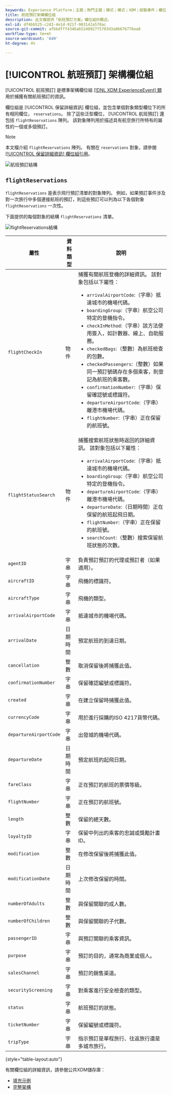 ```yaml
---
keywords: Experience Platform；主題；熱門主題；模式；模式；XDM；經驗事件；欄位；模式；模式；模式設計；欄位組；欄位組；保留；飛行；
title: 航班預訂架構欄位組
description: 此文檔提供「航班預訂方案」欄位組的概述。
exl-id: df4bb525-c2d3-4e1d-921f-903142a570ac
source-git-commit: afbbdfff4346ab5240927f5703d3a06676776ea8
workflow-type: tm+mt
source-wordcount: '649'
ht-degree: 4%

---
```


# [!UICONTROL 航班預訂] 架構欄位組

[!UICONTROL 航班預訂] 是標準架構欄位組 [[!DNL XDM ExperienceEvent] 類](../../classes/experienceevent.md) 用於捕獲有關航班預訂的資訊。

欄位組是 [!UICONTROL 保留詳細資訊] 欄位組，並包含單個對象類型欄位下的所有相同欄位， `reservations`。 除了這些泛型欄位， [!UICONTROL 航班預訂] 還包括 `flightReservations` 陣列。 該對象陣列用於描述具有航空旅行所特有的屬性的一個或多個預訂。

>[!NOTE]
>
>本文檔介紹 `flightReservations` 陣列。 有關在 `reservations` 對象，請參閱 [[!UICONTROL 保留詳細資訊] 欄位組引用](./reservation-details.md)。

![航班預訂結構](../../images/field-groups/flight-reservation/structure.png)

## `flightReservations`

`flightReservations` 是表示飛行預訂清單的對象陣列。 例如，如果預訂事件涉及對一次旅行中多個連接航班的預訂，則這些預訂可以列為以下各個對象 `flightReservations` 一次性。

下面提供的每個對象的結構 `flightReservations` 清單。

![flightReservations結構](../../images/field-groups/flight-reservation/flightReservations.png)

| 屬性 | 資料類型 | 說明 |
| --- | --- | --- |
| `flightCheckIn` | 物件 | 捕獲有關航班登機的詳細資訊。 該對象包括以下屬性：<ul><li>`arrivalAirportCode`:（字串）抵達城市的機場代碼。</li><li>`boardingGroup`:（字串）航空公司特定的登機指令。</li><li>`checkInMethod`:（字串）該方法使用簽入，如計數器、線上、自助服務。</li><li>`checkedBags`:（整數）為航班檢查的包數。</li><li>`checkedPassengers`:（整數）如果同一預訂號碼存在多個乘客，則登記為航班的乘客數。</li><li>`confirmationNumber`:（字串）保留確認號或標識符。</li><li>`departureAirportCode`:（字串）離港市機場代碼。</li><li>`flightNumber`:（字串）正在保留的航班號。</li></ul> |
| `flightStatusSearch` | 物件 | 捕獲搜索航班狀態時返回的詳細資訊。 該對象包括以下屬性：<ul><li>`arrivalAirportCode`:（字串）抵達城市的機場代碼。</li><li>`boardingGroup`:（字串）航空公司特定的登機指令。</li><li>`departureAirportCode`:（字串）離港市機場代碼。</li><li>`departureDate`:（日期時間）正在保留的航班起飛日期。</li><li>`flightNumber`:（字串）正在保留的航班號。</li><li>`searchCount`:（整數）搜索保留航班狀態的次數。</li></ul> |
| `agentID` | 字串 | 負責預訂預訂的代理或預訂者（如果適用）。 |
| `aircraftID` | 字串 | 飛機的標識符。 |
| `aircraftType` | 字串 | 飛機的類型。 |
| `arrivalAirportCode` | 字串 | 抵達城市的機場代碼。 |
| `arrivalDate` | 日期時間 | 預定航班的到達日期。 |
| `cancellation` | 整數 | 取消保留後將捕獲此值。 |
| `confirmationNumber` | 字串 | 保留確認編號或標識符。 |
| `created` | 字串 | 在建立保留時捕獲此值。 |
| `currencyCode` | 字串 | 用於進行採購的ISO 4217貨幣代碼。 |
| `departureAirportCode` | 字串 | 出發城的機場代碼。 |
| `departureDate` | 日期時間 | 預定航班的起飛日期。 |
| `fareClass` | 字串 | 正在預訂的航班的票價等級。 |
| `flightNumber` | 字串 | 正在預訂的航班號。 |
| `length` | 整數 | 保留的總天數。 |
| `loyaltyID` | 字串 | 保留中列出的乘客的忠誠或獎勵計畫ID。 |
| `modification` | 整數 | 在修改保留後將捕獲此值。 |
| `modificationDate` | 日期時間 | 上次修改保留的時間。 |
| `numberOfAdults` | 整數 | 與保留關聯的成人數。 |
| `numberOfChildren` | 整數 | 與保留關聯的子代數。 |
| `passengerID` | 字串 | 與預訂關聯的乘客資訊。 |
| `purpose` | 字串 | 預訂的目的，通常為商業或個人。 |
| `salesChannel` | 字串 | 預訂的銷售渠道。 |
| `securityScreening` | 字串 | 對乘客進行安全檢查的類型。 |
| `status` | 字串 | 航班預訂的狀態。 |
| `ticketNumber` | 字串 | 保留編號或標識符。 |
| `tripType` | 字串 | 指示預訂是單程旅行、往返旅行還是多城市旅行。 |

{style="table-layout:auto"}

有關欄位組的詳細資訊，請參閱公共XDM儲存庫：

* [填充示例](https://github.com/adobe/xdm/blob/master/components/fieldgroups/experience-event/industry-verticals/experienceevent-flight-reservation.example.1.json)
* [完整架構](https://github.com/adobe/xdm/blob/master/components/fieldgroups/experience-event/industry-verticals/experienceevent-flight-reservation.schema.json)
